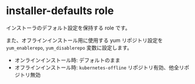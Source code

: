 # installer-defaults role

インストーラのデフォルト設定を保持する role です。

また、オフラインインストール用に使用する yum リポジトリ設定を
`yum_enablerepo`, `yum_disablerepo` 変数に設定します。

* オンラインインストール時: デフォルトのまま
* オフラインインストール時: `kubernetes-offline` リポジトリ有効、他全リポジトリ無効